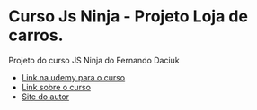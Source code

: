 # Curso Js Ninja - Projeto Loja de carros.
Projeto do curso JS Ninja do Fernando Daciuk

- [Link na udemy para o curso](https://www.udemy.com/curso-javascript-ninja/)
- [Link sobre o curso](https://blog.da2k.com.br/curso-javascript-ninja/)
- [Site do autor](https://blog.da2k.com.br/)
